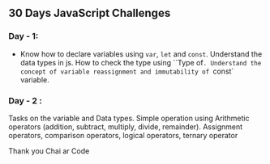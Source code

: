 ## 30 Days JavaScript Challenges

### Day - 1:

- Know how to declare variables using `var`, `let` and `const`. Understand the data types in js. How to check the type using ``Type of`. Understand the concept of variable reassignment and immutability of `const` variable.

### Day - 2 :

Tasks on the variable and Data types. Simple operation using Arithmetic operators (addition, subtract, multiply, divide, remainder). Assignment operators, comparison operators, logical operators, ternary operator

Thank you Chai ar Code
